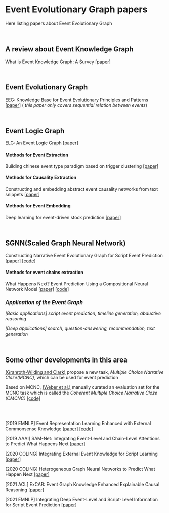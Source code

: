 # Event Evolutionary Graph papers
Here listing papers about Event Evolutionary Graph  

<br>
  
## A review about Event Knowledge Graph
What is Event Knowledge Graph: A Survey [[paper]](https://arxiv.org/pdf/2112.15280.pdf)  

<br>

## Event Evolutionary Graph
EEG: Knowledge Base for Event Evolutionary Principles and Patterns [[paper]](http://ir.hit.edu.cn/~zyli/papers/eeg_smp17.pdf)
(    _this paper only covers sequential relation between events_)

<br>

## Event Logic Graph
ELG: An Event Logic Graph [[paper]](https://arxiv.org/pdf/1907.08015.pdf)
#### Methods for Event Extraction
Building chinese event type paradigm based on trigger clustering [[paper]](https://aclanthology.org/I13-1036.pdf)
#### Methods for Causality Extraction
Constructing and embedding abstract event causality networks from text snippets [[paper]]()
#### Methods for Event Embedding
Deep learning for event-driven stock prediction [[paper]](http://ir.hit.edu.cn/~xding/docs/Deep%20Learning%20for%20Event-Driven%20Stock%20Prediction.pdf)

<br>

## SGNN(Scaled Graph Neural Network)
Constructing Narrative Event Evolutionary Graph for Script Event Prediction [[paper]](https://www.ijcai.org/proceedings/2018/0584.pdf)
[[code]](https://github.com/eecrazy/ConstructingNEEG_IJCAI_2018)
#### Methods for event chains extraction
What Happens Next? Event Prediction Using a Compositional Neural Network Model [[paper]](https://mark.granroth-wilding.co.uk/files/aaai2016.pdf) [[code]](https://mark.granroth-wilding.co.uk/papers/what_happens_next/)
### *Application of the Event Graph*
*[Basic applications] script event prediction, timeline generation, abductive reasoning*

*[Deep applications] search, question-answering, recommendation, text generation*

<br>

## Some other developments in this area
[(Granroth-Wilding and Clark)](https://mark.granroth-wilding.co.uk/files/aaai2016.pdf) propose a new task, *Multiple Choice Narrative Cloze(MCNC)*, which can be used for event prediction

Based on MCNC, [(Weber et al.)](https://arxiv.org/pdf/1711.07611.pdf) manually curated an evaluation set for the MCNC task which is called the *Coherent Multiple Choice Narrative Cloze (CMCNC)* [[code]](https://github.com/stonybrooknlp/event-tensors)

<br>
<br>

[2019 EMNLP] Event Representation Learning Enhanced with External Commonsense Knowledge [[paper]](https://aclanthology.org/D19-1495.pdf) [[code]](https://github.com/MagiaSN/CommonsenseERL_EMNLP_2019)

[2019 AAAI] SAM-Net: Integrating Event-Level and Chain-Level Attentions to Predict What Happens Next [[paper]](https://ojs.aaai.org/index.php/AAAI/article/view/4655/4533)

[2020 COLING] Integrating External Event Knowledge for Script Learning [[paper]](https://aclanthology.org/2020.coling-main.27.pdf)

[2020 COLING] Heterogeneous Graph Neural Networks to Predict What Happen Next [[paper]](https://aclanthology.org/2020.coling-main.29.pdf)

[2021 ACL] ExCAR: Event Graph Knowledge Enhanced Explainable Causal Reasoning [[paper]](https://aclanthology.org/2021.acl-long.183.pdf)

[2021 EMNLP] Integrating Deep Event-Level and Script-Level Information for Script Event Prediction [[paper]](https://arxiv.org/pdf/2110.15706.pdf)




